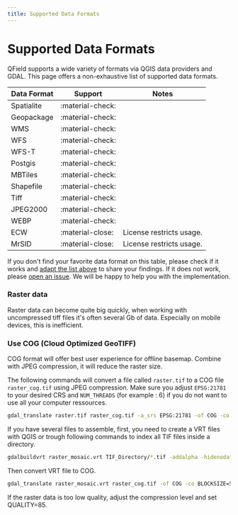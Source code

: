 ```yaml
---
title: Supported Data Formats
---
```


# Supported Data Formats

QField supports a wide variety of formats via QGIS data providers and
GDAL. This page offers a non-exhaustive list of supported data formats.

| Data Format | Support          | Notes                    |
|-------------|------------------|--------------------------|
| Spatialite  | :material-check: |                          |
| Geopackage  | :material-check: |                          |
| WMS         | :material-check: |                          |
| WFS         | :material-check: |                          |
| WFS-T       | :material-check: |                          |
| Postgis     | :material-check: |                          |
| MBTiles     | :material-check: |                          |
| Shapefile   | :material-check: |                          |
| Tiff        | :material-check: |                          |
| JPEG2000    | :material-check: |                          |
| WEBP        | :material-check: |                          |
| ECW         | :material-close: | License restricts usage. |
| MrSID       | :material-close: | License restricts usage. |

If you don't find your favorite data format on this table, please check
if it works and [adapt the list above](https://github.com/opengisch/QField-docs/edit/master/en/project-management/dataformat.rst)
to share your findings. If it does not work, please [open an issue](https://github.com/opengisch/OSGeo4A/issues). We will be happy to
help you with the implementation.

### Raster data

Raster data can become quite big quickly, when working with uncompressed 
tiff files it's often several Gb of data. Especially on mobile devices,
this is inefficient.

### Use COG (Cloud Optimized GeoTIFF)

COG format will offer best user experience for offline basemap.
Combine with JPEG compression, it will reduce the raster size.

The following commands will convert a file called `raster.tif` to a COG file `raster_cog.tif` using JPEG compression. Make sure you adjust `EPSG:21781` to your desired CRS and `NUM_THREADS` (for example : 6) if you do not want to use all your computer ressources.

``` bash
gdal_translate raster.tif raster_cog.tif -a_srs EPSG:21781 -of COG -co BLOCKSIZE=512 -co COMPRESS=JPEG -co QUALITY=75 -co NUM_THREADS=ALL_CPUS -co BIGTIFF=YES
```

If you have several files to assemble, first, you need to create a VRT files with QGIS or trough following commands to index all TIF files inside a directory.

``` bash
gdalbuildvrt raster_mosaic.vrt TIF_Directory/*.tif -addalpha -hidenodata -a_srs EPSG:21781
```

Then convert VRT file to COG.

``` bash
gdal_translate raster_mosaic.vrt raster_cog.tif -of COG -co BLOCKSIZE=512 -co COMPRESS=JPEG -co QUALITY=75 -co NUM_THREADS=ALL_CPUS -co BIGTIFF=YES
```

If the raster data is too low quality, adjust the compression level and set QUALITY=85.
